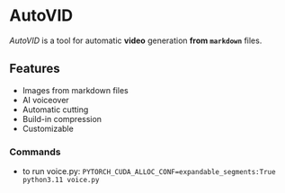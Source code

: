 # AutoVID

*AutoVID* is a tool for automatic **video** generation **from `markdown`** files.

## Features

- Images from markdown files
- AI voiceover
- Automatic cutting
- Build-in compression
- Customizable

### Commands

- to run voice.py: `PYTORCH_CUDA_ALLOC_CONF=expandable_segments:True python3.11 voice.py`